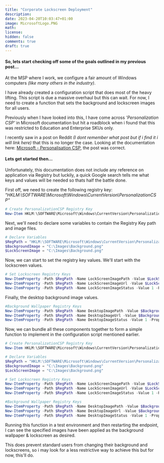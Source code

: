 ```yaml
---
title: "Corporate Lockscreen Deployment"
description: 
date: 2023-04-20T10:03:47+01:00
image: MicrosoftLogo.PNG
math: 
license: 
hidden: false
comments: true
draft: true
---
```


#### So, lets start checking off some of the goals outlined in my previous post...  

At the MSP where I work, we configure a fair amount of Windows computers _(like many others in the industry)_.  

I have already created a configuration script that does most of the heavy lifting. This script is due a massive overhaul but this can wait. For now, I need to create a function that sets the background and lockscreen images for all users.

Previously when I have looked into this, I have come across _'Personalization CSP'_ in Microsoft documentation but hit a roadblock when i found that this was restricted to Education and Enterprise SKUs only.

I recently saw in a post on Reddit _(I dont remember what post but if i find it i will link here)_ that this is no longer the case. Looking at the documentation here: [Microsoft - Personalisation CSP](https://learn.microsoft.com/en-us/windows/client-management/mdm/personalization-csp), the post was correct.


#### Lets get started then...

Unfortunately, this documentation does not include any reference on application via Registry but luckily, a quick Google search tells me what keys and values will be needed so thats half the battle done.

First off, we need to create the following registry key:
_"HKLM:\SOFTWARE\Microsoft\Windows\CurrentVersion\PersonalizationCSP"_

``` powershell
# Create PersonalizationCSP Registry Key
New-Item HKLM:\SOFTWARE\Microsoft\Windows\CurrentVersion\PersonalizationCSP -Force
```  

Next, we'll need to declare some variables to contain the Registry Key path and image files.  

``` powershell
# Declare Variables
$RegPath = "HKLM:\SOFTWARE\Microsoft\Windows\CurrentVersion\PersonalizationCSP"
$BackgroundImage = "C:\Images\Background.png"
$LockScreenImage = "C:\Images\Background.png"
```

Now, we can start to set the registry key values. We'll start with the lockscreen values.

``` powershell
# Set Lockscreen Registry Keys
New-ItemProperty -Path $RegPath -Name LockScreenImagePath -Value $LockScreenImage -PropertyType String -Force | Out-Null
New-ItemProperty -Path $RegPath -Name LockScreenImageUrl -Value $LockScreenImage -PropertyType String -Force | Out-Null
New-ItemProperty -Path $RegPath -Name LockScreenImageStatus -Value 1 -PropertyType DWORD -Force | Out-Null
```

Finally, the desktop background image values.

``` powershell
#Background Wallpaper Registry Keys
New-ItemProperty -Path $RegPath -Name DesktopImagePath -Value $Backgroundimage -PropertyType String -Force | Out-Null
New-ItemProperty -Path $RegPath -Name DesktopImageUrl -Value $Backgroundimage -PropertyType String -Force | Out-Null
New-ItemProperty -Path $RegPath -Name DesktopImageStatus -Value 1 -PropertyType DWORD -Force | Out-Null
```
Now, we can bundle all these components together to form a simple function to implement in the configuration script mentioned earlier.

``` powershell
# Create PersonalizationCSP Registry Key
New-Item HKLM:\SOFTWARE\Microsoft\Windows\CurrentVersion\PersonalizationCSP -Force  

# Declare Variables
$RegPath = "HKLM:\SOFTWARE\Microsoft\Windows\CurrentVersion\PersonalizationCSP"
$BackgroundImage = "C:\Images\Background.png"
$LockScreenImage = "C:\Images\Background.png"

# Set Lockscreen Registry Keys
New-ItemProperty -Path $RegPath -Name LockScreenImagePath -Value $LockScreenImage -PropertyType String -Force | Out-Null
New-ItemProperty -Path $RegPath -Name LockScreenImageUrl -Value $LockScreenImage -PropertyType String -Force | Out-Null
New-ItemProperty -Path $RegPath -Name LockScreenImageStatus -Value 1 -PropertyType DWORD -Force | Out-Null

#Background Wallpaper Registry Keys
New-ItemProperty -Path $RegPath -Name DesktopImagePath -Value $Backgroundimage -PropertyType String -Force | Out-Null
New-ItemProperty -Path $RegPath -Name DesktopImageUrl -Value $Backgroundimage -PropertyType String -Force | Out-Null
New-ItemProperty -Path $RegPath -Name DesktopImageStatus -Value 1 -PropertyType DWORD -Force | Out-Null
```

Running this function in a test environment and then restarting the endpoint, I can see the specified images have been applied as the background wallpaper & lockscreen as desired.  

This does prevent standard users from changing their background and lockscreens, so i may look for a less restrictive way to achieve this but for now, this'll do.